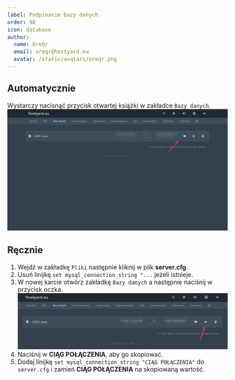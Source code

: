 ```yaml
---
label: Podpinanie bazy danych
order: 98
icon: database
author:
  name: OreQr
  email: oreqr@hostyard.eu
  avatar: /static/avatars/oreqr.png
---
```


## Automatycznie
Wystarczy nacisnąć przycisk otwartej książki w zakładce `Bazy danych`.
 ![](/static/fivem/database.png)

## Ręcznie
1. Wejdź w zakładkę `Pliki` następnie kliknij w plik **server.cfg**.
2. Usuń linijkę `set mysql_connection_string "...` jeżeli istnieje.
3. W nowej karcie otwórz zakładkę `Bazy danych` a następnie naciśnij w przycisk oczka.
   ![](/static/fivem/eye.png)
4. Naciśnij w **CIĄG POŁĄCZENIA**, aby go skopiować.
3. Dodaj linijkę `set mysql_connection_string "CIĄG POŁĄCZENIA"` do `server.cfg` i zamień **CIĄG POŁĄCZENIA** na skopiowaną wartość.